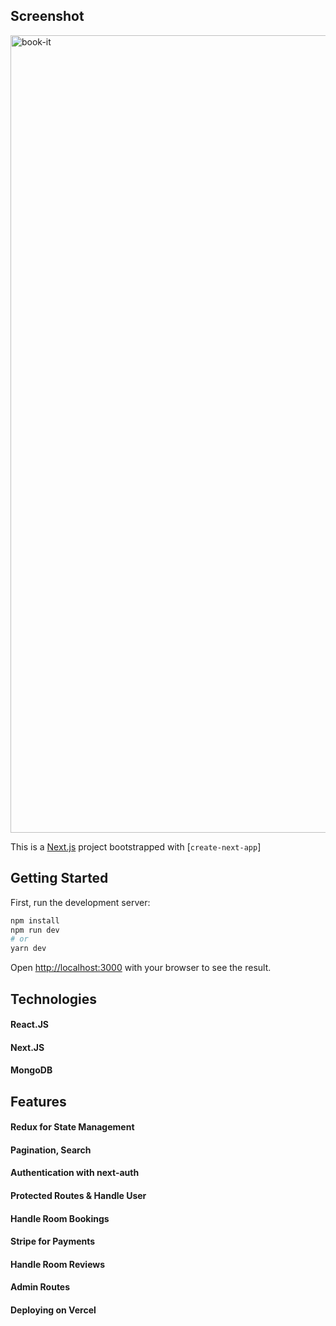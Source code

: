
## Screenshot

<img width="1276" alt="book-it" src="https://user-images.githubusercontent.com/95706081/210949559-8a664d17-30c0-429a-8bff-f029db56ff5e.png">


This is a [Next.js](https://nextjs.org/) project bootstrapped with [`create-next-app`]

## Getting Started

First, run the development server:

```bash
npm install
npm run dev
# or
yarn dev
```

Open [http://localhost:3000](http://localhost:3000) with your browser to see the result.

## Technologies
#### React.JS
#### Next.JS
#### MongoDB

## Features
#### Redux for State Management
#### Pagination, Search
#### Authentication with next-auth
#### Protected Routes & Handle User
#### Handle Room Bookings
#### Stripe for Payments
#### Handle Room Reviews
#### Admin Routes
#### Deploying on Vercel
